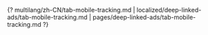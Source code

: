 {? multilang/zh-CN/tab-mobile-tracking.md | localized/deep-linked-ads/tab-mobile-tracking.md | pages/deep-linked-ads/tab-mobile-tracking.md ?}
